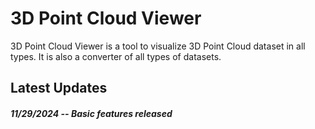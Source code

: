 # 3D Point Cloud Viewer

3D Point Cloud Viewer is a tool to visualize 3D Point Cloud dataset in all types. It is also a converter of all types of datasets.

## Latest Updates

##### 11/29/2024 -- Basic features released